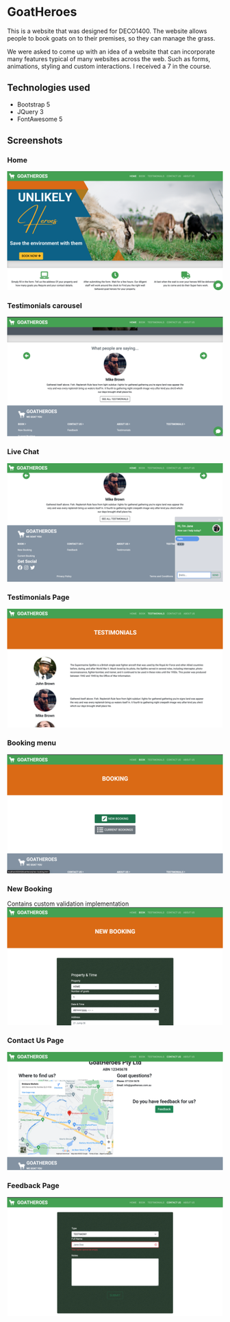 # GoatHeroes

This is a website that was designed for DECO1400. The website allows people to book goats
on to their premises, so they can manage the grass.

We were asked to come up with an idea of a website that can incorporate many features typical of many websites across the web.
Such as forms, animations, styling and custom interactions. I received a 7 in the course.

## Technologies used

* Bootstrap 5
* JQuery 3
* FontAwesome 5

## Screenshots
### Home
![Home](screenshots/home.png)

### Testimonials carousel
![Carousel](screenshots/home-testimonials.png)

### Live Chat
![Live Chat](screenshots/home-live-chat.png)

### Testimonials Page
![Testimonials](screenshots/testimonials.png)

### Booking menu
![Booking](screenshots/booking.png)

### New Booking
Contains custom validation implementation
![New Booking](screenshots/new-booking.png)

### Contact Us Page
![Contact](screenshots/contact.png)

### Feedback Page
![Feedback](screenshots/feedback.png)
